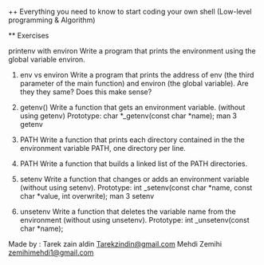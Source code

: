 ++ Everything you need to know to start coding your own shell (Low-level programming & Algorithm)

** Exercises

printenv with environ
Write a program that prints the environment using the global variable environ.

1. env vs environ
Write a program that prints the address of env (the third parameter of the main function) and environ (the global variable). Are they they same? Does this make sense?

2. getenv()
Write a function that gets an environment variable. (without using getenv)
Prototype: char *_getenv(const char *name);
man 3 getenv

3. PATH
Write a function that prints each directory contained in the the environment variable PATH, one directory per line.

4. PATH
Write a function that builds a linked list of the PATH directories.

5. setenv
Write a function that changes or adds an environment variable (without using setenv).
Prototype: int _setenv(const char *name, const char *value, int overwrite);
man 3 setenv

6. unsetenv
Write a function that deletes the variable name from the environment (without using unsetenv).
Prototype: int _unsetenv(const char *name);

Made by :
Tarek zain aldin <Tarekzindin@gmail.com>
Mehdi Zemihi    <zemihimehdi1@gmail.com>
